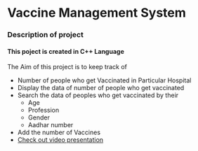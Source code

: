 <h1> Vaccine Management System</h1>
<h3> Description of project </h3>
<h4>This poject is created in C++ Language</h4>
<p> The Aim of this project is to keep track of
  <ul>
    <li> Number of people who get Vaccinated in Particular Hospital</li>
    <li> Display the data of number of people who get vaccinated</li>
    <li> Search the data of peoples who get vaccinated by their 
    <ul>
    <li> Age</li>
    <li> Profession</li>
    <li>Gender</li>
    <li>Aadhar number</li>
      </ul>
    </li>
    <li> Add the number of Vaccines </li>
    <li>
    <a href="https://drive.google.com/file/d/11NPGJ4GzBDtdBFvvkHZHIivJN21wqxLk/view?usp=sharing">Check out video presentation</a>
    </li>
  </ul>
    </p>
    
